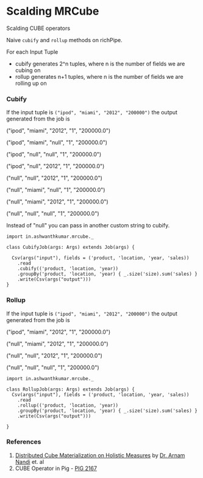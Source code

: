 Scalding MRCube
======

Scalding CUBE operators

Naive ``cubify`` and ``rollup`` methods on richPipe. 

For each Input Tuple

- cubify generates 2^n tuples, where n is the number of fields we are cubing on
- rollup generates n+1 tuples, where n is the number of fields we are rolling up on

### Cubify

If the input tuple is  ``("ipod", "miami", "2012", "200000")`` the output generated from the job is

("ipod", "miami", "2012", "1", "200000.0")

("ipod", "miami", "null", "1", "200000.0")

("ipod", "null", "null", "1", "200000.0")

("ipod", "null", "2012", "1", "200000.0")

("null", "null", "2012", "1", "200000.0")

("null", "miami", "null", "1", "200000.0")

("null", "miami", "2012", "1", "200000.0")

("null", "null", "null", "1", "200000.0")

Instead of "null" you can pass in another custom string to cubify.

```
import in.ashwanthkumar.mrcube._

class CubifyJob(args: Args) extends Job(args) {

  Csv(args("input"), fields = ('product, 'location, 'year, 'sales))
    .read
    .cubify(('product, 'location, 'year))
    .groupBy('product, 'location, 'year) { _.size('size).sum('sales) }
    .write(Csv(args("output")))
}
```


### Rollup

If the input tuple is  ``("ipod", "miami", "2012", "200000")`` the output generated from the job is

("ipod", "miami", "2012", "1", "200000.0")

("null", "miami", "2012", "1", "200000.0")

("null", "null", "2012", "1", "200000.0")

("null", "null", "null", "1", "200000.0")

```
import in.ashwanthkumar.mrcube._

class RollupJob(args: Args) extends Job(args) {
  Csv(args("input"), fields = ('product, 'location, 'year, 'sales))
    .read
    .rollup(('product, 'location, 'year))
    .groupBy('product, 'location, 'year) { _.size('size).sum('sales) }
    .write(Csv(args("output")))

}
```

### References

1. [Distributed Cube Materialization on Holistic Measures](http://arnab.org/files/mrcube.pdf) by [Dr. Arnam Nandi](http://arnab.org/) et. al
2. CUBE Operator in Pig - [PIG 2167](https://issues.apache.org/jira/browse/PIG-2167)
